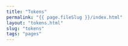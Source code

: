 ```yaml
---
title: "Tokens"
permalink: "{{ page.fileSlug }}/index.html"
layout: "tokens.html"
slug: "tokens"
tags: "pages"
---
```



